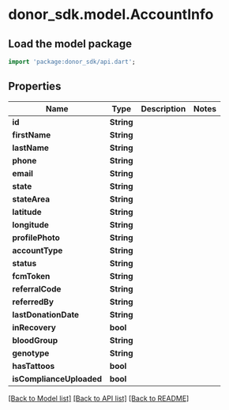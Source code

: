 # donor_sdk.model.AccountInfo

## Load the model package
```dart
import 'package:donor_sdk/api.dart';
```

## Properties
Name | Type | Description | Notes
------------ | ------------- | ------------- | -------------
**id** | **String** |  | 
**firstName** | **String** |  | 
**lastName** | **String** |  | 
**phone** | **String** |  | 
**email** | **String** |  | 
**state** | **String** |  | 
**stateArea** | **String** |  | 
**latitude** | **String** |  | 
**longitude** | **String** |  | 
**profilePhoto** | **String** |  | 
**accountType** | **String** |  | 
**status** | **String** |  | 
**fcmToken** | **String** |  | 
**referralCode** | **String** |  | 
**referredBy** | **String** |  | 
**lastDonationDate** | **String** |  | 
**inRecovery** | **bool** |  | 
**bloodGroup** | **String** |  | 
**genotype** | **String** |  | 
**hasTattoos** | **bool** |  | 
**isComplianceUploaded** | **bool** |  | 

[[Back to Model list]](../README.md#documentation-for-models) [[Back to API list]](../README.md#documentation-for-api-endpoints) [[Back to README]](../README.md)


